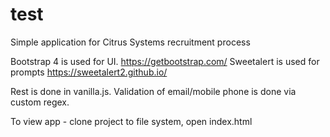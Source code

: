 # test
Simple application for Citrus Systems recruitment process

Bootstrap 4 is used for UI. https://getbootstrap.com/
Sweetalert is used for prompts https://sweetalert2.github.io/

Rest is done in vanilla.js. Validation of email/mobile phone is done via custom regex.

To view app - clone project to file system, open index.html
